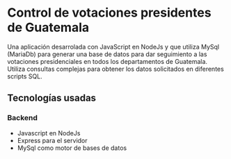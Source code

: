 # Control de votaciones presidentes de Guatemala
Una aplicación desarrolada con JavaScript en NodeJs y que utiliza MySql (MariaDb) para generar
una base de datos para dar seguimiento a las votaciones presidenciales en todos los departamentos de Guatemala.
Utiliza consultas complejas para obtener los datos solicitados en diferentes scripts SQL.

## Tecnologías usadas
### Backend
- Javascript en NodeJs
- Express para el servidor
- MySql como motor de bases de datos
